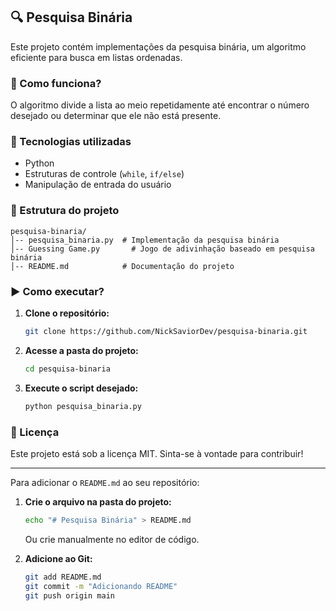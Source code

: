 ﻿## 🔍 Pesquisa Binária  

Este projeto contém implementações da pesquisa binária, um algoritmo eficiente para busca em listas ordenadas.  

### 📌 Como funciona?  
O algoritmo divide a lista ao meio repetidamente até encontrar o número desejado ou determinar que ele não está presente.  

### 🚀 Tecnologias utilizadas  
- Python  
- Estruturas de controle (`while`, `if/else`)  
- Manipulação de entrada do usuário  

### 📂 Estrutura do projeto  
```
pesquisa-binaria/
│-- pesquisa_binaria.py  # Implementação da pesquisa binária
│-- Guessing Game.py       # Jogo de adivinhação baseado em pesquisa binária
│-- README.md            # Documentação do projeto
```

### ▶ Como executar?  
1. **Clone o repositório:**  
   ```sh
   git clone https://github.com/NickSaviorDev/pesquisa-binaria.git
   ```
2. **Acesse a pasta do projeto:**  
   ```sh
   cd pesquisa-binaria
   ```
3. **Execute o script desejado:**  
   ```sh
   python pesquisa_binaria.py
   ```

### 📜 Licença  
Este projeto está sob a licença MIT. Sinta-se à vontade para contribuir!  

---

Para adicionar o `README.md` ao seu repositório:  

1. **Crie o arquivo na pasta do projeto:**  
   ```sh
   echo "# Pesquisa Binária" > README.md
   ```  
   Ou crie manualmente no editor de código.

2. **Adicione ao Git:**  
   ```sh
   git add README.md
   git commit -m "Adicionando README"
   git push origin main
   ```
